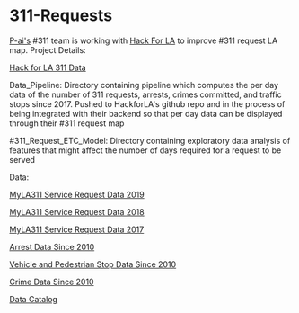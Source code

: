 # 311-Requests
[P-ai's](https://www.p-ai.org/) #311 team is working with [Hack For LA](https://www.hackforla.org/#hack-nights) to improve #311 request LA map. Project Details: 

[Hack for LA 311 Data](https://www.hackforla.org/projects/311-data)

Data_Pipeline: Directory containing pipeline which computes the per day data of the number of 311 requests, arrests, crimes committed, and traffic stops since 2017. Pushed to HackforLA's github repo and in the process of being integrated with their backend so that per day data can be displayed through their #311 request map

#311_Request_ETC_Model: Directory containing exploratory data analysis of features that might affect the number of days required for a request to be served

Data:


[MyLA311 Service Request Data 2019](https://data.lacity.org/A-Well-Run-City/MyLA311-Service-Request-Data-2019/pvft-t768)

[MyLA311 Service Request Data 2018](https://data.lacity.org/A-Well-Run-City/MyLA311-Service-Request-Data-2018/h65r-yf5i)

[MyLA311 Service Request Data 2017](https://data.lacity.org/A-Well-Run-City/MyLA311-Service-Request-Data-2017/d4vt-q4t5)

[Arrest Data Since 2010](https://data.lacity.org/A-Safe-City/Arrest-Data-from-2010-to-Present/yru6-6re4/data)

[Vehicle and Pedestrian Stop Data Since 2010](https://data.lacity.org/A-Safe-City/Vehicle-and-Pedestrian-Stop-Data-2010-to-Present/ci25-wgt7/data)

[Crime Data Since 2010](https://data.lacity.org/A-Safe-City/Crime-Data-from-2010-to-2019/63jg-8b9z/data)

[Data Catalog](https://data.lacity.org/browse?q=&sortBy=relevance)
